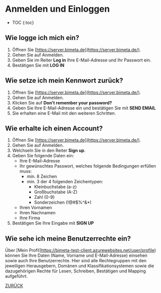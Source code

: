 # Anmelden und Einloggen

* TOC
{:toc}

## Wie logge ich mich ein?
1. Öffnen Sie [https://server.bimeta.de](https://server.bimeta.de/).
2. Gehen Sie auf Anmelden.
4. Geben Sie im Reiter **Log in** Ihre E-Mail-Adresse und Ihr Passwort ein.
5. Bestätigen Sie mit **LOG IN**

## Wie setze ich mein Kennwort zurück?
1. Öffnen Sie [https://server.bimeta.de](https://server.bimeta.de/).
2. Gehen Sie auf Anmelden.
3. Klicken Sie auf **Don't remember your password?**
4. Geben Sie Ihre E-Mail-Adresse ein und bestätigen Sie mit **SEND EMAIL**
5. Sie erhalten eine E-Mail mit den weiteren Schritten.

## Wie erhalte ich einen Account?
1. Öffnen Sie [https://server.bimeta.de](https://server.bimeta.de/).
2. Gehen Sie auf Anmelden.
3. Welchseln Sie in den Reiter **Sign up**.
4. Geben Sie folgende Daten ein:
   - Ihre E-Mail-Adresse
   - Ihr gewünschtes Passwort, welches folgende Bedingungen erfüllen muss:
     - min. 8 Zeichen
     - min. 3 der 4 folgenden Zeichentypen:
       - Kleinbuchstabe (a-z)
       - Großbuchstabe (A-Z)
       - Zahl (0-9)
       - Sonderzeichen (!@#$%^&*)
   - Ihren Vornamen
   - Ihren Nachnamen
   - Ihre Firma
5. Bestätigen Sie Ihre Eingabe mit **SIGN UP**

## Wie sehe ich meine Benutzerrechte ein?
Über [Mein Profil]https://bimeta-test-client.azurewebsites.net/user/profile) können Sie Ihre Daten (Name, Vorname und E-Mail-Adresse) einsehen sowie auch Ihre Benutzerrechte.
Hier sind alle Rechtegruppen mit den jeweiligen Herausgebern, Domänen und Klassifikationsystemen sowie die dazugehörigen Rechte für Lesen, Schreiben, Bestätigen und Mapping aufgeführt.

[ZURÜCK](ErsteSchritte.md)
